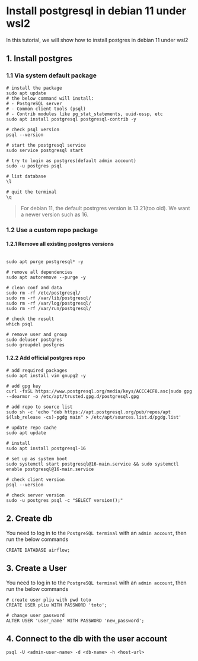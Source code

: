 # Install postgresql in debian 11 under wsl2

In this tutorial, we will show how to install postgres in debian 11 under wsl2

## 1. Install postgres 

### 1.1 Via system default package
```shell
# install the package
sudo apt update
# the below command will install:
# - PostgreSQL server
# - Common client tools (psql)
# - Contrib modules like pg_stat_statements, uuid-ossp, etc
sudo apt install postgresql postgresql-contrib -y

# check psql version
psql --version

# start the postgresql service
sudo service postgresql start

# try to login as postgres(default admin account)
sudo -u postgres psql

# list database
\l 

# quit the terminal
\q

```

> For debian 11, the default postrgres version is 13.21(too old). We want a newer version such as 16.
> 

### 1.2 Use a custom repo package

#### 1.2.1 Remove all existing postgres versions

```shell

sudo apt purge postgresql* -y

# remove all dependencies
sudo apt autoremove --purge -y

# clean conf and data
sudo rm -rf /etc/postgresql/
sudo rm -rf /var/lib/postgresql/
sudo rm -rf /var/log/postgresql/
sudo rm -rf /var/run/postgresql/

# check the result
which psql

# remove user and group
sudo deluser postgres
sudo groupdel postgres
```

#### 1.2.2 Add official postgres repo

```shell
# add required packages
sudo apt install vim gnupg2 -y

# add gpg key
curl -fsSL https://www.postgresql.org/media/keys/ACCC4CF8.asc|sudo gpg --dearmor -o /etc/apt/trusted.gpg.d/postgresql.gpg

# add repo to source list
sudo sh -c 'echo "deb https://apt.postgresql.org/pub/repos/apt $(lsb_release -cs)-pgdg main" > /etc/apt/sources.list.d/pgdg.list'

# update repo cache
sudo apt update

# install
sudo apt install postgresql-16

# set up as system boot
sudo systemctl start postgresql@16-main.service && sudo systemctl enable postgresql@16-main.service

# check client version
psql --version

# check server version
sudo -u postgres psql -c "SELECT version();"
```

## 2. Create db
You need to log in to the `PostgreSQL terminal` with an `admin account`, then run the below commands

```shell
CREATE DATABASE airflow;
```

## 3. Create a User
You need to log in to the `PostgreSQL terminal` with an `admin account`, then run the below commands
```shell
# create user pliu with pwd toto
CREATE USER pliu WITH PASSWORD 'toto';

# change user password
ALTER USER 'user_name' WITH PASSWORD 'new_password';
```

## 4. Connect to the db with the user account

```shell
psql -U <admin-user-name> -d <db-name> -h <host-url>
```